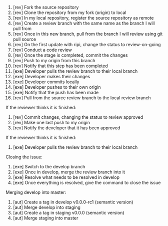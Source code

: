 1. [rev] Fork the source repository
1. [rev] Clone the repository from my fork (origin) to local
1. [rev] In my local repository, register the source repository as remote
1. [rev] Create a review branch with the same name as the branch I will pull from
1. [rev] Once in this new branch, pull from the branch I will review using git pull source <review-branch>
1. [rev] On the first update with ripi, change the status to review-on-going
1. [rev] Conduct a code review
1. [rev] Once the stage is completed, commit the changes
1. [rev] Push to my origin from this branch
1. [rev] Notify that this step has been completed
1. [exe] Developer pulls the review branch to their local branch
1. [exe] Developer makes their changes
1. [exe] Developer commits locally
1. [exe] Developer pushes to their own origin
1. [exe] Notify that the push has been made
1. [rev] Pull from the source review branch to the local review branch

If the reviewer thinks it is finished:

1. [rev] Commit changes, changing the status to review approved
1. [rev] Make one last push to my origin
1. [rev] Notify the developer that it has been approved

If the reviewer thinks it is finished:

1. [exe] Developer pulls the review branch to their local branch

Closing the issue:

1. [exe] Switch to the develop branch
1. [exe] Once in develop, merge the review branch into it
1. [exe] Resolve what needs to be resolved in develop
1. [exe] Once everything is resolved, give the command to close the issue

Merging develop into master:

1. [aut] Create a tag in develop v0.0.0-rc1 (semantic version)
1. [aut] Merge develop into staging
1. [aut] Create a tag in staging v0.0.0 (semantic version)
1. [aut] Merge staging into master
